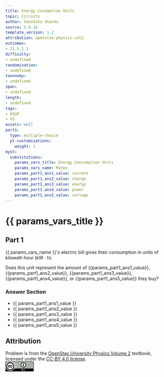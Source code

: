 ```yaml
---
title: Energy Cosumption Units
topic: Circuits
author: Vanshika Sharma
source: 2.9.16
template_version: 1.2
attribution: openstax-physics-vol2
outcomes:
- 21.5.1.1
difficulty:
- undefined
randomization:
- undefined
taxonomy:
- undefined
span:
- undefined
length:
- undefined
tags:
- OSUP
- VS
assets: null
part1:
  type: multiple-choice
  pl-customizations:
    weight: 1
myst:
  substitutions:
    params_vars_title: Energy Consumption Units
    params_vars_name: Mateo
    params_part1_ans1_value: current
    params_part1_ans2_value: charge
    params_part1_ans3_value: energy
    params_part1_ans4_value: power
    params_part1_ans5_value: voltage
---
```

# {{ params_vars_title }}

## Part 1

{{ params_vars_name }}'s electric bill gives their consumption in units of kilowatt-hour ($\textrm{kW}\cdot\textrm{h}$).

Does this unit represent the amount of {{params_part1_ans1_value}}, {{params_part1_ans2_value}}, {{params_part1_ans3_value}}, {{params_part1_ans4_value}}, or {{params_part1_ans5_value}} they buy?

### Answer Section

- {{ params_part1_ans1_value }}
- {{ params_part1_ans2_value }}
- {{ params_part1_ans3_value }}
- {{ params_part1_ans4_value }}
- {{ params_part1_ans5_value }}

## Attribution

Problem is from the [OpenStax University Physics Volume 2](https://openstax.org/details/books/university-physics-volume-2) textbook, licensed under the [CC-BY 4.0 license](https://creativecommons.org/licenses/by/4.0/).<br>![Image representing the Creative Commons 4.0 BY license.](https://raw.githubusercontent.com/firasm/bits/master/by.png)